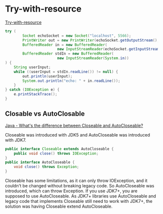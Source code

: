 # Try-with-resource

[Try-with-resource](https://docs.oracle.com/javase/tutorial/essential/exceptions/tryResourceClose.html)

```java
try (
        Socket echoSocket = new Socket("localhost", 5566);
        PrintWriter out = new PrintWriter(echoSocket.getOutputStream(), true);
        BufferedReader in = new BufferedReader(
                        new InputStreamReader(echoSocket.getInputStream()));
        BufferedReader stdIn = new BufferedReader(
                        new InputStreamReader(System.in))
) {
    String userInput;
    while ((userInput = stdIn.readLine()) != null) {
        out.println(userInput);
        System.out.println("echo: " + in.readLine());
    }
} catch (IOException e) {
    e.printStackTrace();
}
```

## Closable vs AutoClosable
[Java - What's the difference between Closeable and AutoCloseable?](http://davisfiore.co.uk/?q=node/259)

Closeable was introduced with JDK5 and AutoCloseable was introduced with JDK7.
```java
public interface Closeable extends AutoCloseable {
    public void close() throws IOException;
}
public interface AutoCloseable {
    void close() throws Exception;
}
```

Closeable has some limitations, as it can only throw IOException, and it couldn't be changed without breaking legacy code. So AutoCloseable was introduced, which can throw Exception. If you use JDK7+, you are supposed to use AutoCloseable. As JDK7+ libraries use AutoCloseable and legacy code that implements Closeable still need to work with JDK7+, the solution was having Closeable extend AutoCloseable.
